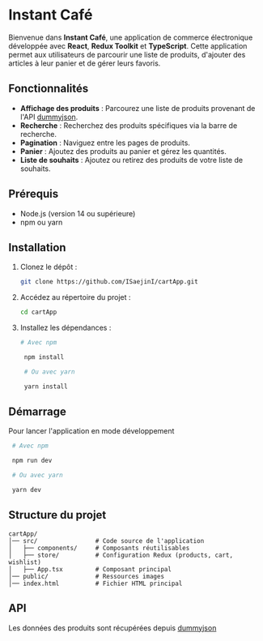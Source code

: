 # Instant Café

Bienvenue dans **Instant Café**, une application de commerce électronique développée avec **React**, **Redux Toolkit** et **TypeScript**. Cette application permet aux utilisateurs de parcourir une liste de produits, d'ajouter des articles à leur panier et de gérer leurs favoris.

## Fonctionnalités

- **Affichage des produits** : Parcourez une liste de produits provenant de l'API [dummyjson](https://dummyjson.com/products).
- **Recherche** : Recherchez des produits spécifiques via la barre de recherche.
- **Pagination** : Naviguez entre les pages de produits.
- **Panier** : Ajoutez des produits au panier et gérez les quantités.
- **Liste de souhaits** : Ajoutez ou retirez des produits de votre liste de souhaits.

## Prérequis

- Node.js (version 14 ou supérieure)
- npm ou yarn

## Installation

1. Clonez le dépôt :

   ```bash
   git clone https://github.com/ISaejinI/cartApp.git
   ```

2. Accédez au répertoire du projet :

   ```bash
   cd cartApp
   ```

3. Installez les dépendances :

   ```bash
   # Avec npm

    npm install

    # Ou avec yarn

    yarn install

   ```

## Démarrage

Pour lancer l'application en mode développement

   ```bash
    # Avec npm

    npm run dev

    # Ou avec yarn

    yarn dev

   ```

## Structure du projet

```
cartApp/
│── src/                # Code source de l'application
│   ├── components/     # Composants réutilisables
│   ├── store/          # Configuration Redux (products, cart, wishlist)
│   ├── App.tsx         # Composant principal
│── public/             # Ressources images
│── index.html          # Fichier HTML principal
```

## API

Les données des produits sont récupérées depuis [dummyjson](https://dummyjson.com/products)
